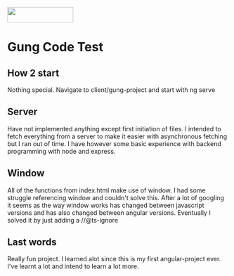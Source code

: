 <p align="left">
  <img width="150" height="35" src="https://github.com/Maltecarlstedt/gung_project/blob/main/client/gung-project/src/assets/gung_logo.png">
</p>

#  Gung Code Test

## How 2 start 
Nothing special. Navigate to client/gung-project and start with ng serve

## Server 

Have not implemented anything except first initiation of files. I intended to fetch everything from a server to make it easier with asynchronous fetching but I ran out of time. I have however some basic experience with backend programming with node and express.

## Window

All of the functions from index.html make use of window. I had some struggle referencing window and couldn't solve this. After a lot of googling it seems as the way window works has changed between javascript versions and has also changed between angular versions. Eventually I solved it by just adding a //@ts-ignore

## Last words 

Really fun project. I learned alot since this is my first angular-project ever. I've learnt a lot and intend to learn a lot more. 
